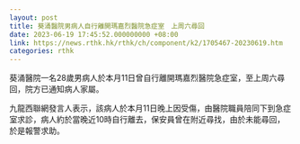 ```yaml
---
layout: post
title: 葵涌醫院男病人自行離開瑪嘉烈醫院急症室　上周六尋回
date: 2023-06-19 17:45:52.000000000 +08:00
link: https://news.rthk.hk/rthk/ch/component/k2/1705467-20230619.htm
categories: rthk
---
```


葵涌醫院一名28歲男病人於本月11日曾自行離開瑪嘉烈醫院急症室，至上周六尋回，院方已通知病人家屬。

九龍西聯網發言人表示，該病人於本月11日晚上因受傷，由醫院職員陪同下到急症室求診，病人約於當晚近10時自行離去，保安員曾在附近尋找，由於未能尋回，於是報警求助。
